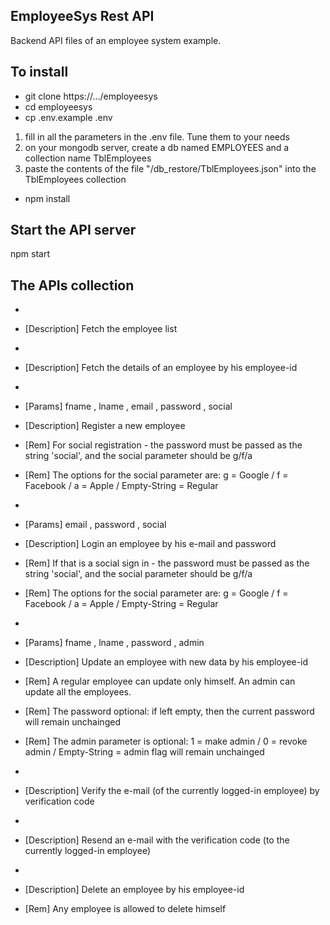 ## EmployeeSys Rest API

Backend API files of an employee system example.

## To install

- git clone https://.../employeesys
- cd employeesys
- cp .env.example .env

1. fill in all the parameters in the .env file. Tune them to your needs
2. on your mongodb server, create a db named EMPLOYEES and a collection name TblEmployees
3. paste the contents of the file "/db_restore/TblEmployees.json" into the TblEmployees collection

- npm install

## Start the API server

npm start

## The APIs collection

- [GET]: /api/employees/
- [Description] Fetch the employee list

- [GET]: /api/employees/{:id}
- [Description] Fetch the details of an employee by his employee-id

- [POST]: /api/employees/
- [Params] fname , lname , email , password , social
- [Description] Register a new employee
- [Rem] For social registration - the password must be passed as the string 'social', and the social parameter should be g/f/a
- [Rem] The options for the social parameter are: g = Google / f = Facebook / a = Apple / Empty-String = Regular

- [POST]: /api/employees/login/
- [Params] email , password , social
- [Description] Login an employee by his e-mail and password
- [Rem] If that is a social sign in - the password must be passed as the string 'social', and the social parameter should be g/f/a
- [Rem] The options for the social parameter are: g = Google / f = Facebook / a = Apple / Empty-String = Regular

- [PUT]: /api/employees/{:id}
- [Params] fname , lname , password , admin
- [Description] Update an employee with new data by his employee-id
- [Rem] A regular employee can update only himself. An admin can update all the employees.
- [Rem] The password optional: if left empty, then the current password will remain unchainged
- [Rem] The admin parameter is optional: 1 = make admin / 0 = revoke admin / Empty-String = admin flag will remain unchainged

- [PUT]: /api/employees/verify/{:code}
- [Description] Verify the e-mail (of the currently logged-in employee) by verification code

- [POST]: /api/employees/resend/
- [Description] Resend an e-mail with the verification code (to the currently logged-in employee)

- [DELETE]: /api/employees/{:id}
- [Description] Delete an employee by his employee-id
- [Rem] Any employee is allowed to delete himself
